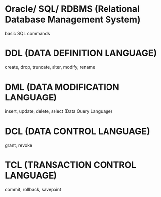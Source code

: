 # Oracle/ SQL/ RDBMS (Relational Database Management System)
basic SQL commands
# DDL (DATA DEFINITION LANGUAGE)
create, drop, truncate, alter, modify, rename
# DML (DATA MODIFICATION LANGUAGE)
insert, update, delete, select (Data Query Language)
# DCL (DATA CONTROL LANGUAGE)
grant, revoke
# TCL (TRANSACTION CONTROL LANGUAGE)
commit, rollback, savepoint
